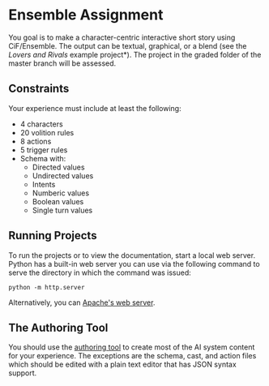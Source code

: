 # Ensemble Assignment

You goal is to make a character-centric interactive short story using CiF/Ensemble. The output can be textual, graphical, or a blend (see the *Lovers and Rivals* example project*). The project in the graded folder of the master branch will be assessed. 

## Constraints ##

Your experience must include at least the following:
* 4 characters
* 20 volition rules
* 8 actions
* 5 trigger rules
* Schema with:
  * Directed values
  * Undirected values
  * Intents
  * Numberic values
  * Boolean values
  * Single turn values

## Running Projects ##

To run the projects or to view the documentation, start a local web server. Python has a built-in web server you can use via the following command to serve the directory in which the command was issued:

`python -m http.server`
  
Alternatively, you can [Apache's web server](https://httpd.apache.org/).

## The Authoring Tool ##

You should use the [authoring tool](https://drive.google.com/file/d/1JtcNVgAVBZqJ-rnM90LlEBDxU6psMsr5/view?usp=sharing) to create most of the AI system content for your experience. The exceptions are the schema, cast, and action files which should be edited with a plain text editor that has JSON syntax support.
